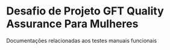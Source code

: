 # Desafio de Projeto GFT Quality Assurance Para Mulheres 

Documentações relacionadas aos testes manuais funcionais
